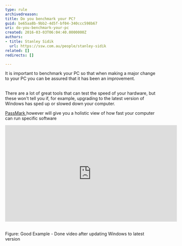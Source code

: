 ```yaml
---
type: rule
archivedreason: 
title: Do you benchmark your PC?
guid: be65aa8b-9bb2-4d5f-bf04-340ccc598b67
uri: do-you-benchmark-your-pc
created: 2016-03-03T06:04:40.0000000Z
authors:
- title: Stanley Sidik
  url: https://ssw.com.au/people/stanley-sidik
related: []
redirects: []

---
```



​​​It is important to benchmark your PC so that when making a major change to your PC you can be assured that it has been an improvement.
<br><excerpt class='endintro'></excerpt><br>
<p>There are a lot of great tools that can test the speed of your hardware, but these won't tell you if, for example, upgrading to the latest version of Windows has sped up or slowed down your computer. </p><p><a href="http&#58;//www.passmark.com/">PassMark </a>​however will give you a holistic view of how fast your computer can run specific software </p><div class="ms-rtestate-read ms-rte-embedcode ms-rte-embedil ms-rtestate-notify"><iframe width="560" height="315" src="https&#58;//www.youtube.com/embed/kgBCbwPduMc" frameborder="0"></iframe>&#160;</div><p>Figure&#58; Good Example - Done video after updating Windows to latest version</p><p>&#160;</p>


